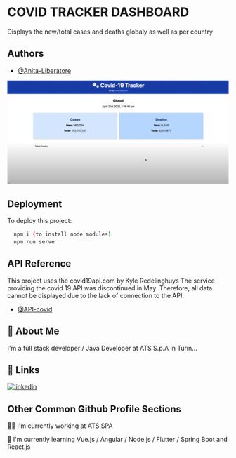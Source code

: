 
# COVID TRACKER DASHBOARD

Displays the new/total cases and deaths globaly as well as per country

## Authors

- [@Anita-Liberatore](https://github.com/Anita-Liberatore)


![Dashboard](./src/assets/dashboard-photo-complete.png)


## Deployment

To deploy this project:

```bash
  npm i (to install node modules)
  npm run serve
```


## API Reference

This project uses the covid19api.com by Kyle Redelinghuys
The service providing the covid 19 API was discontinued in May. Therefore, all data cannot be displayed due to the lack of connection to the API.
- [@API-covid](https://covid19api.com/)


## 🚀 About Me
I'm a full stack developer / Java Developer at ATS S.p.A in Turin...


## 🔗 Links
[![linkedin](https://img.shields.io/badge/linkedin-0A66C2?style=for-the-badge&logo=linkedin&logoColor=white)](https://www.linkedin.com/in/anitaliberatore/)


## Other Common Github Profile Sections
👩‍💻 I'm currently working at ATS SPA

🧠 I'm currently learning Vue.js / Angular / Node.js / Flutter / Spring Boot and React.js


